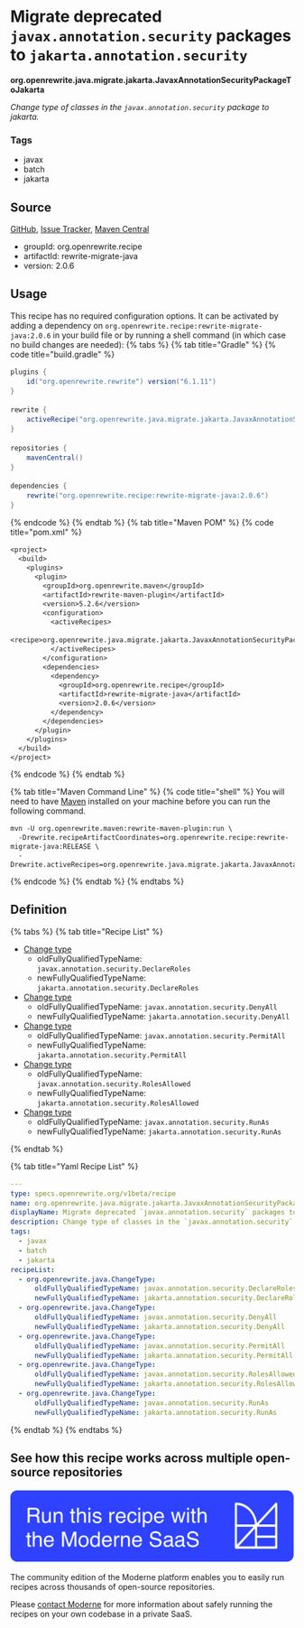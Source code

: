 # Migrate deprecated `javax.annotation.security` packages to `jakarta.annotation.security`

**org.openrewrite.java.migrate.jakarta.JavaxAnnotationSecurityPackageToJakarta**

_Change type of classes in the `javax.annotation.security` package to jakarta._

### Tags

* javax
* batch
* jakarta

## Source

[GitHub](https://github.com/openrewrite/rewrite-migrate-java/blob/main/src/main/resources/META-INF/rewrite/jakarta-ee-9.yml), [Issue Tracker](https://github.com/openrewrite/rewrite-migrate-java/issues), [Maven Central](https://central.sonatype.com/artifact/org.openrewrite.recipe/rewrite-migrate-java/2.0.6/jar)

* groupId: org.openrewrite.recipe
* artifactId: rewrite-migrate-java
* version: 2.0.6


## Usage

This recipe has no required configuration options. It can be activated by adding a dependency on `org.openrewrite.recipe:rewrite-migrate-java:2.0.6` in your build file or by running a shell command (in which case no build changes are needed): 
{% tabs %}
{% tab title="Gradle" %}
{% code title="build.gradle" %}
```groovy
plugins {
    id("org.openrewrite.rewrite") version("6.1.11")
}

rewrite {
    activeRecipe("org.openrewrite.java.migrate.jakarta.JavaxAnnotationSecurityPackageToJakarta")
}

repositories {
    mavenCentral()
}

dependencies {
    rewrite("org.openrewrite.recipe:rewrite-migrate-java:2.0.6")
}
```
{% endcode %}
{% endtab %}
{% tab title="Maven POM" %}
{% code title="pom.xml" %}
```markup
<project>
  <build>
    <plugins>
      <plugin>
        <groupId>org.openrewrite.maven</groupId>
        <artifactId>rewrite-maven-plugin</artifactId>
        <version>5.2.6</version>
        <configuration>
          <activeRecipes>
            <recipe>org.openrewrite.java.migrate.jakarta.JavaxAnnotationSecurityPackageToJakarta</recipe>
          </activeRecipes>
        </configuration>
        <dependencies>
          <dependency>
            <groupId>org.openrewrite.recipe</groupId>
            <artifactId>rewrite-migrate-java</artifactId>
            <version>2.0.6</version>
          </dependency>
        </dependencies>
      </plugin>
    </plugins>
  </build>
</project>
```
{% endcode %}
{% endtab %}

{% tab title="Maven Command Line" %}
{% code title="shell" %}
You will need to have [Maven](https://maven.apache.org/download.cgi) installed on your machine before you can run the following command.

```shell
mvn -U org.openrewrite.maven:rewrite-maven-plugin:run \
  -Drewrite.recipeArtifactCoordinates=org.openrewrite.recipe:rewrite-migrate-java:RELEASE \
  -Drewrite.activeRecipes=org.openrewrite.java.migrate.jakarta.JavaxAnnotationSecurityPackageToJakarta
```
{% endcode %}
{% endtab %}
{% endtabs %}

## Definition

{% tabs %}
{% tab title="Recipe List" %}
* [Change type](../../../java/changetype.md)
  * oldFullyQualifiedTypeName: `javax.annotation.security.DeclareRoles`
  * newFullyQualifiedTypeName: `jakarta.annotation.security.DeclareRoles`
* [Change type](../../../java/changetype.md)
  * oldFullyQualifiedTypeName: `javax.annotation.security.DenyAll`
  * newFullyQualifiedTypeName: `jakarta.annotation.security.DenyAll`
* [Change type](../../../java/changetype.md)
  * oldFullyQualifiedTypeName: `javax.annotation.security.PermitAll`
  * newFullyQualifiedTypeName: `jakarta.annotation.security.PermitAll`
* [Change type](../../../java/changetype.md)
  * oldFullyQualifiedTypeName: `javax.annotation.security.RolesAllowed`
  * newFullyQualifiedTypeName: `jakarta.annotation.security.RolesAllowed`
* [Change type](../../../java/changetype.md)
  * oldFullyQualifiedTypeName: `javax.annotation.security.RunAs`
  * newFullyQualifiedTypeName: `jakarta.annotation.security.RunAs`

{% endtab %}

{% tab title="Yaml Recipe List" %}
```yaml
---
type: specs.openrewrite.org/v1beta/recipe
name: org.openrewrite.java.migrate.jakarta.JavaxAnnotationSecurityPackageToJakarta
displayName: Migrate deprecated `javax.annotation.security` packages to `jakarta.annotation.security`
description: Change type of classes in the `javax.annotation.security` package to jakarta.
tags:
  - javax
  - batch
  - jakarta
recipeList:
  - org.openrewrite.java.ChangeType:
      oldFullyQualifiedTypeName: javax.annotation.security.DeclareRoles
      newFullyQualifiedTypeName: jakarta.annotation.security.DeclareRoles
  - org.openrewrite.java.ChangeType:
      oldFullyQualifiedTypeName: javax.annotation.security.DenyAll
      newFullyQualifiedTypeName: jakarta.annotation.security.DenyAll
  - org.openrewrite.java.ChangeType:
      oldFullyQualifiedTypeName: javax.annotation.security.PermitAll
      newFullyQualifiedTypeName: jakarta.annotation.security.PermitAll
  - org.openrewrite.java.ChangeType:
      oldFullyQualifiedTypeName: javax.annotation.security.RolesAllowed
      newFullyQualifiedTypeName: jakarta.annotation.security.RolesAllowed
  - org.openrewrite.java.ChangeType:
      oldFullyQualifiedTypeName: javax.annotation.security.RunAs
      newFullyQualifiedTypeName: jakarta.annotation.security.RunAs

```
{% endtab %}
{% endtabs %}

## See how this recipe works across multiple open-source repositories

[![Moderne Link Image](/.gitbook/assets/ModerneRecipeButton.png)](https://app.moderne.io/recipes/org.openrewrite.java.migrate.jakarta.JavaxAnnotationSecurityPackageToJakarta)

The community edition of the Moderne platform enables you to easily run recipes across thousands of open-source repositories.

Please [contact Moderne](https://moderne.io/product) for more information about safely running the recipes on your own codebase in a private SaaS.
